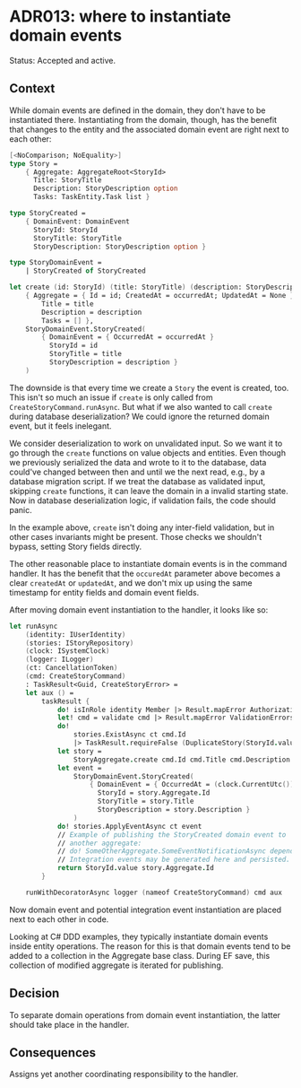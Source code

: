 # ADR013: where to instantiate domain events

Status: Accepted and active.

## Context

While domain events are defined in the domain, they don't have to be
instantiated there. Instantiating from the domain, though, has the benefit that
changes to the entity and the associated domain event are right next to each
other:

```fsharp
[<NoComparison; NoEquality>]
type Story =
    { Aggregate: AggregateRoot<StoryId>
      Title: StoryTitle
      Description: StoryDescription option
      Tasks: TaskEntity.Task list }

type StoryCreated =
    { DomainEvent: DomainEvent
      StoryId: StoryId
      StoryTitle: StoryTitle
      StoryDescription: StoryDescription option }

type StoryDomainEvent =
    | StoryCreated of StoryCreated

let create (id: StoryId) (title: StoryTitle) (description: StoryDescription option) (occurredAt: DateTime) : Story * StoryDomainEvent =
    { Aggregate = { Id = id; CreatedAt = occurredAt; UpdatedAt = None }
        Title = title
        Description = description
        Tasks = [] },
    StoryDomainEvent.StoryCreated(
        { DomainEvent = { OccurredAt = occurredAt }
          StoryId = id
          StoryTitle = title
          StoryDescription = description }
    )
```

The downside is that every time we create a `Story` the event is created, too.
This isn't so much an issue if `create` is only called from
`CreateStoryCommand.runAsync`. But what if we also wanted to call `create`
during database deserialization? We could ignore the returned domain event, but
it feels inelegant.

We consider deserialization to work on unvalidated input. So we want it to go
through the `create` functions on value objects and entities. Even though we
previously serialized the data and wrote to it to the database, data could've
changed between then and until we the next read, e.g., by a database migration
script. If we treat the database as validated input, skipping `create`
functions, it can leave the domain in a invalid starting state. Now in database
deserialization logic, if validation fails, the code should panic.

In the example above, `create` isn't doing any inter-field validation, but in
other cases invariants might be present. Those checks we shouldn't bypass,
setting Story fields directly.

The other reasonable place to instantiate domain events is in the command
handler. It has the benefit that the `occuredAt` parameter above becomes a clear
`createdAt` or `updatedAt`, and we don't mix up using the same timestamp for
entity fields and domain event fields.

After moving domain event instantiation to the handler, it looks like so:

```fsharp
let runAsync
    (identity: IUserIdentity)
    (stories: IStoryRepository)
    (clock: ISystemClock)
    (logger: ILogger)
    (ct: CancellationToken)
    (cmd: CreateStoryCommand)
    : TaskResult<Guid, CreateStoryError> =
    let aux () =
        taskResult {
            do! isInRole identity Member |> Result.mapError AuthorizationError
            let! cmd = validate cmd |> Result.mapError ValidationErrors
            do!
                stories.ExistAsync ct cmd.Id
                |> TaskResult.requireFalse (DuplicateStory(StoryId.value cmd.Id))
            let story =
                StoryAggregate.create cmd.Id cmd.Title cmd.Description [] (clock.CurrentUtc())
            let event =
                StoryDomainEvent.StoryCreated(
                    { DomainEvent = { OccurredAt = (clock.CurrentUtc()) }
                      StoryId = story.Aggregate.Id
                      StoryTitle = story.Title
                      StoryDescription = story.Description }
                )
            do! stories.ApplyEventAsync ct event
            // Example of publishing the StoryCreated domain event to
            // another aggregate:
            // do! SomeOtherAggregate.SomeEventNotificationAsync dependencies ct event
            // Integration events may be generated here and persisted.
            return StoryId.value story.Aggregate.Id
        }

    runWithDecoratorAsync logger (nameof CreateStoryCommand) cmd aux
```

Now domain event and potential integration event instantiation are placed next
to each other in code.

Looking at C# DDD examples, they typically instantiate domain events inside
entity operations. The reason for this is that domain events tend to be added to
a collection in the Aggregate base class. During EF save, this collection of
modified aggregate is iterated for publishing.

## Decision

To separate domain operations from domain event instantiation, the latter should
take place in the handler.

## Consequences

Assigns yet another coordinating responsibility to the handler.
